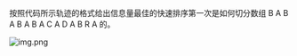 按照代码所示轨迹的格式给出信息量最佳的快速排序第一次是如何切分数组 B A B A B A B A C A D A B R A 的。

![img.png](https://algs4.cs.princeton.edu/23quicksort/images/partition-3.1.12.png)